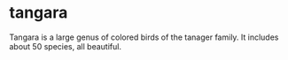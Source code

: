 # tangara
Tangara is a large genus of colored birds of the tanager family. It includes about 50 species, all beautiful.
